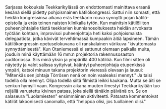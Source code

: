 
Sarjassa kokouksia Teekkarikylässä on ehdottomasti mainittava eraanä kesänä siellä pidetty 
pohjoismainen kätilökongressi. Sattui niin somasti, että heidän kongressinsa aikana eräs teekkarin 
rouva synnytti pojan kätilö-opistolla ja eräs toinen naisten klinikalla tytön. Kun mainitsin kätilöliiton 
puheenjohtajalle tästä teekkarien kunnianosoituksesta heidän arvokasta työtään kohtaan, improvisoi 
puheenjohtaja heti kaksi pohjoismaista delegaatiota, jotka kävivät tervehtimassä kumpaakin äitiä 
lapsineen. Tämän kätilökongressin opetuselokuvana oli ranskalainen värikuva "kivuttomasta 
synnyttämisestä". Kun Otaniemessä ei sattunut olemaan paikalla muita, jouduin minä käyttämään 16 
mm:n projektoria rakennusosaston auditoriossa. Siis minä yksin ja ympärillä 400 kätilöä. Kun filmi 
sitten oli näytetty ja valot salissa syttyivat, kääntyi puheenjohtaja etupenkissä ympäri, katsoi minuun 
takana projektorin vieressä olevaan ja lausui: "Mitenkäs sen johtaja Törrösen nenä on noin vaaleaksi 
mennyt." Ja taisi todella olla mennyt. Olipa todella siitä filmistä leikki kaukana. Mutta se äiti se senkun 
hymyili vaan. Kongressin aikana muuten ilmestyi Teekkarikylään tuo reijällä varustettu kivinen patsas, 
joka siellä tänäkin päivänä on. Se on salaseura "Luolamiesten" ensimmäinen aktiviteetti. Patsasta 
kommentoivat kätilöt lakoonisesti sanomalla, että "helppoa olisi, jos tuollainen olisi."